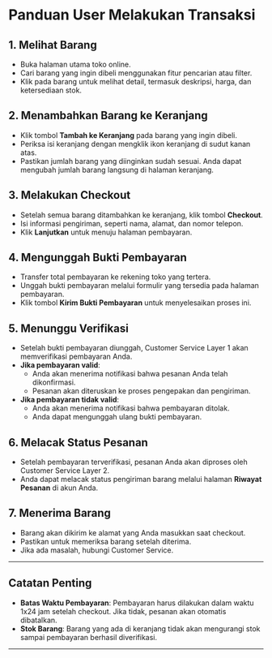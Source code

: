 # Panduan User Melakukan Transaksi

## 1. Melihat Barang
- Buka halaman utama toko online.
- Cari barang yang ingin dibeli menggunakan fitur pencarian atau filter.
- Klik pada barang untuk melihat detail, termasuk deskripsi, harga, dan ketersediaan stok.

## 2. Menambahkan Barang ke Keranjang
- Klik tombol **Tambah ke Keranjang** pada barang yang ingin dibeli.
- Periksa isi keranjang dengan mengklik ikon keranjang di sudut kanan atas.
- Pastikan jumlah barang yang diinginkan sudah sesuai. Anda dapat mengubah jumlah barang langsung di halaman keranjang.

## 3. Melakukan Checkout
- Setelah semua barang ditambahkan ke keranjang, klik tombol **Checkout**.
- Isi informasi pengiriman, seperti nama, alamat, dan nomor telepon.
- Klik **Lanjutkan** untuk menuju halaman pembayaran.

## 4. Mengunggah Bukti Pembayaran
- Transfer total pembayaran ke rekening toko yang tertera.
- Unggah bukti pembayaran melalui formulir yang tersedia pada halaman pembayaran.
- Klik tombol **Kirim Bukti Pembayaran** untuk menyelesaikan proses ini.

## 5. Menunggu Verifikasi
- Setelah bukti pembayaran diunggah, Customer Service Layer 1 akan memverifikasi pembayaran Anda.
- **Jika pembayaran valid**:
  - Anda akan menerima notifikasi bahwa pesanan Anda telah dikonfirmasi.
  - Pesanan akan diteruskan ke proses pengepakan dan pengiriman.
- **Jika pembayaran tidak valid**:
  - Anda akan menerima notifikasi bahwa pembayaran ditolak.
  - Anda dapat mengunggah ulang bukti pembayaran.

## 6. Melacak Status Pesanan
- Setelah pembayaran terverifikasi, pesanan Anda akan diproses oleh Customer Service Layer 2.
- Anda dapat melacak status pengiriman barang melalui halaman **Riwayat Pesanan** di akun Anda.

## 7. Menerima Barang
- Barang akan dikirim ke alamat yang Anda masukkan saat checkout.
- Pastikan untuk memeriksa barang setelah diterima.
- Jika ada masalah, hubungi Customer Service.

---

## Catatan Penting
- **Batas Waktu Pembayaran**: Pembayaran harus dilakukan dalam waktu 1x24 jam setelah checkout. Jika tidak, pesanan akan otomatis dibatalkan.
- **Stok Barang**: Barang yang ada di keranjang tidak akan mengurangi stok sampai pembayaran berhasil diverifikasi.

---
